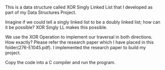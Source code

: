 This is a data structure called XOR Singly Linked List that I developed as part of my Data Structures Project.

Imagine if we could tell a singly linked list to be a doubly linked list; how can it be possible? XOR Singly LL makes this possible.

We use the XOR Operation to implement our traversal in both directions. How exactly? Please refer the research paper which I have placed in this folder(276-E1045.pdf). I implemented the research paper to build my project.

Copy the code into a C compiler and run the program.
